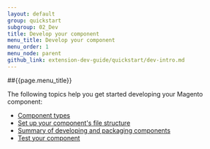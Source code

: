 ```yaml
---
layout: default
group: quickstart
subgroup: 02_Dev
title: Develop your component
menu_title: Develop your component
menu_order: 1
menu_node: parent
github_link: extension-dev-guide/quickstart/dev-intro.md
---
```


##{{page.menu_title}}

The following topics help you get started developing your Magento component:

*	<a href="{{ site.gdeurl }}mktpl-quickstart/dev-modtypes.html">Component types</a>
*	<a href="{{ site.gdeurl }}mktpl-quickstart/dev-filesys.html">Set up your component's file structure</a>
*	<a href="{{ site.gdeurl }}mktpl-quickstart/dev-summary.html">Summary of developing and packaging components</a>
*	<a href="{{ site.gdeurl }}mktpl-quickstart/dev-test.html">Test your component</a>


